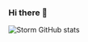 ### Hi there 👋

![Storm GitHub stats](https://github-readme-stats.vercel.app/api?username=St0rm1k&show_icons=true&theme=onedark)
